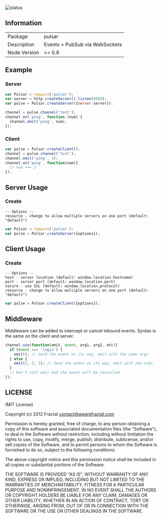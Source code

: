 ![status](https://secure.travis-ci.org/wearefractal/pulsar.png?branch=master)

## Information

<table>
<tr>
<td>Package</td>
<td>pulsar</td>
</tr>
<tr>
<td>Description</td>
<td>Events + PubSub via WebSockets</td>
</tr>
<tr>
<td>Node Version</td>
<td>>= 0.6</td>
</tr>
</table>

## Example

### Server

```javascript
var Pulsar = require('pulsar');
var server = http.createServer().listen(8080);
var pulse = Pulsar.createServer({server:server});

channel = pulse.channel('test');
channel.on('ping', function (num) {
  channel.emit('pong', num);
});
```

### Client

```javascript
var pulse = Pulsar.createClient();
channel = pulse.channel('test');
channel.emit('ping', 2);
channel.on('pong', function(num){
  // num === 2
});
```

## Server Usage

### Create

```
-- Options --
resource - change to allow multiple servers on one port (default: "default")
```

```javascript
var Pulsar = require('pulsar');
var pulse = Pulsar.createServer({options});
```

## Client Usage

### Create

```
-- Options --
host - server location (default: window.location.hostname)
port - server port (default: window.location.port)
secure - use SSL (default: window.location.protocol)
resource - change to allow multiple servers on one port (default: "default")
```

```javascript
var pulse = Pulsar.createClient({options});
```

## Middleware

Middleware can be added to intercept or cancel inbound events. Syntax is the same on the client and server.

```javascript
channel.use(function(emit, event, arg1, arg2, etc){
  if (event === 'login') {
    emit(); // Send the event on its way, emit with the same args
  } else {
    emit(1, 2, 3); // Send the event on its way, emit with new args
  }
  // Don't call emit and the event will be cancelled
});
```

## LICENSE

(MIT License)

Copyright (c) 2012 Fractal <contact@wearefractal.com>

Permission is hereby granted, free of charge, to any person obtaining
a copy of this software and associated documentation files (the
"Software"), to deal in the Software without restriction, including
without limitation the rights to use, copy, modify, merge, publish,
distribute, sublicense, and/or sell copies of the Software, and to
permit persons to whom the Software is furnished to do so, subject to
the following conditions:

The above copyright notice and this permission notice shall be
included in all copies or substantial portions of the Software.

THE SOFTWARE IS PROVIDED "AS IS", WITHOUT WARRANTY OF ANY KIND,
EXPRESS OR IMPLIED, INCLUDING BUT NOT LIMITED TO THE WARRANTIES OF
MERCHANTABILITY, FITNESS FOR A PARTICULAR PURPOSE AND
NONINFRINGEMENT. IN NO EVENT SHALL THE AUTHORS OR COPYRIGHT HOLDERS BE
LIABLE FOR ANY CLAIM, DAMAGES OR OTHER LIABILITY, WHETHER IN AN ACTION
OF CONTRACT, TORT OR OTHERWISE, ARISING FROM, OUT OF OR IN CONNECTION
WITH THE SOFTWARE OR THE USE OR OTHER DEALINGS IN THE SOFTWARE.
